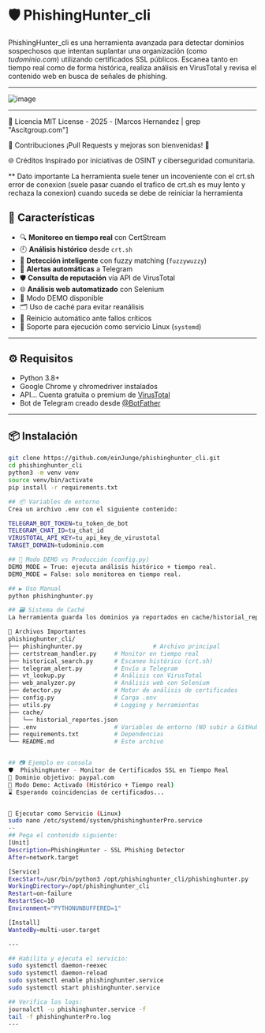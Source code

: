 # 🛡️ PhishingHunter_cli

PhishingHunter_cli es una herramienta avanzada para detectar dominios sospechosos que intentan suplantar una organización (como *tudominio.com*) utilizando certificados SSL públicos. Escanea tanto en tiempo real como de forma histórica, realiza análisis en VirusTotal y revisa el contenido web en busca de señales de phishing.

---
![image](https://github.com/user-attachments/assets/4e72772d-0f2e-49fd-996e-4be092204a70)



---
📄 Licencia
MIT License - 2025 - [Marcos Hernandez | grep "Ascitgroup.com"]

🤝 Contribuciones
¡Pull Requests y mejoras son bienvenidas! 🙌

🌐 Créditos
Inspirado por iniciativas de OSINT y ciberseguridad comunitaria.

** Dato importante
La herramienta suele tener un incoveniente con el crt.sh error de conexion (suele pasar cuando el trafico de crt.sh es muy lento y rechaza la conexion)
cuando suceda se debe de reiniciar la herramienta



## 📌 Características

- 🔍 **Monitoreo en tiempo real** con CertStream
- 🕘 **Análisis histórico** desde `crt.sh`
- 🧠 **Detección inteligente** con fuzzy matching (`fuzzywuzzy`)
- 🤖 **Alertas automáticas** a Telegram
- 🛡️ **Consulta de reputación** vía API de VirusTotal
- 🌐 **Análisis web automatizado** con Selenium
- 🧪 Modo DEMO disponible
- 🗂️ Uso de caché para evitar reanálisis
- 🔁 Reinicio automático ante fallos críticos
- 🧭 Soporte para ejecución como servicio Linux (`systemd`)
---


## ⚙️ Requisitos

- Python 3.8+
- Google Chrome y chromedriver instalados
- API... Cuenta gratuita o premium de [VirusTotal](https://virustotal.com)
- Bot de Telegram creado desde [@BotFather](https://t.me/botfather)

---

## 📦 Instalación

```bash
git clone https://github.com/einJunge/phishinghunter_cli.git
cd phishinghunter_cli
python3 -m venv venv
source venv/bin/activate
pip install -r requirements.txt

## 📦 Variables de entorno
Crea un archivo .env con el siguiente contenido:

TELEGRAM_BOT_TOKEN=tu_token_de_bot
TELEGRAM_CHAT_ID=tu_chat_id
VIRUSTOTAL_API_KEY=tu_api_key_de_virustotal
TARGET_DOMAIN=tudominio.com

## 🧪 Modo DEMO vs Producción (config.py)
DEMO_MODE = True: ejecuta análisis histórico + tiempo real.
DEMO_MODE = False: solo monitorea en tiempo real.

## ▶️ Uso Manual
python phishinghunter.py

## 🗃️ Sistema de Caché
La herramienta guarda los dominios ya reportados en cache/historial_reportes.json, evitando duplicados tanto en modo demo como en producción.

🧰 Archivos Importantes
phishinghunter_cli/
├── phishinghunter.py                    # Archivo principal
├── certstream_handler.py     # Monitor en tiempo real
├── historical_search.py      # Escaneo histórico (crt.sh)
├── telegram_alert.py         # Envío a Telegram
├── vt_lookup.py              # Análisis con VirusTotal
├── web_analyzer.py           # Análisis web con Selenium
├── detector.py               # Motor de análisis de certificados
├── config.py                 # Carga .env
├── utils.py                  # Logging y herramientas
├── cache/
│   └── historial_reportes.json
├── .env                      # Variables de entorno (NO subir a GitHub)
├── requirements.txt          # Dependencias
└── README.md                 # Este archivo


## 📷 Ejemplo en consola
🛡️  PhishingHunter - Monitor de Certificados SSL en Tiempo Real
🎯 Dominio objetivo: paypal.com
🔧 Modo Demo: Activado (Histórico + Tiempo real)
⌛ Esperando coincidencias de certificados...


🧩 Ejecutar como Servicio (Linux)
sudo nano /etc/systemd/system/phishinghunterPro.service
--
## Pega el contenido siguiente:
[Unit]
Description=PhishingHunter - SSL Phishing Detector
After=network.target

[Service]
ExecStart=/usr/bin/python3 /opt/phishinghunter_cli/phishinghunter.py
WorkingDirectory=/opt/phishinghunter_cli
Restart=on-failure
RestartSec=10
Environment="PYTHONUNBUFFERED=1"

[Install]
WantedBy=multi-user.target

---

## Habilita y ejecuta el servicio:
sudo systemctl daemon-reexec
sudo systemctl daemon-reload
sudo systemctl enable phishinghunter.service
sudo systemctl start phishinghunter.service

## Verifica los logs:
journalctl -u phishinghunter.service -f
tail -f phishinghunterPro.log
---

